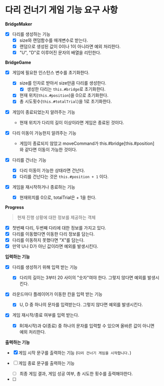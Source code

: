 # 다리 건너기 게임 기능 요구 사항

**BridgeMaker**

- [x] 다리를 생성하는 기능
  - [x] size와 랜덤함수를 매개변수로 받는다.
  - [x] 랜덤으로 생성된 값이 0이나 1이 아니라면 예외 처리한다.
  - [x] "U", "D"로 이루어진 문자의 배열을 리턴한다.

**BridgeGame**

- [x] 게임에 필요한 인스턴스 변수를 초기화한다.

  - [x] size를 인자로 받아서 size만큼 다리를 생성한다.
    - [x] 생성한 다리는 `this.#bridge`로 초기화한다.
  - [x] 현재 위치(`this.#position`)을 0으로 초기화한다.
  - [x] 총 시도횟수(`this.#totalTrial`)을 1로 초기화한다.

- [x] 게임이 종료되었는지 알려주는 기능

  - 현재 위치가 다리의 길이 이상이라면 게임은 종료된 것이다.

- [x] 다리 이동이 가능한지 알려주는 기능

  - 게임이 종료되지 않았고 moveCommand가 this.#bridge[this.#position] 와 같다면 이동이 가능한 것이다.

- [x] 다리를 건너는 기능

  - [x] 다리 이동이 가능한 상태라면 건넌다.
  - [x] 다리를 건넌다는 것은 `this.#position + 1` 이다.

- [x] 게임을 재시작하거나 종료하는 기능

  - [x] 현재위치를 0으로, totalTrial은 + 1을 한다.

**Progress**

> 현재 진행 상황에 대한 정보를 제공하는 객체

- [x] 첫번째 다리, 두번째 다리에 대한 정보를 가지고 있다.
- [x] 다리를 이동했다면 이동한 다리 정보를 담는다.
- [x] 다리를 이동하지 못했다면 "X"를 담는다.
- [x] 만약 U나 D가 아닌 값이라면 예외를 발생시킨다.

**입력하는 기능**

- [x] 다리를 생성하기 위해 입력 받는 기능

  - [x] 다리의 길이는 3부터 20 사이의 "숫자"여야 한다. 그렇지 않다면 예외를 발생시킨다.

- [x] 라운드마다 플레이어가 이동한 칸을 입력 받는 기능

  - [x] U, D 중 하나의 문자를 입력받는다. 그렇지 않다면 예외를 발생시킨다.

- [x] 게임 재시작/종료 여부를 입력 받는다.

  - [x] R(재시작)과 Q(종료) 중 하나의 문자를 입력할 수 있으며 올바른 값이 아니면 예외 처리한다.

**출력하는 기능**

- [x] 게임 시작 문구를 출력하는 기능 (`다리 건너기 게임을 시작합니다.`)

- [ ] 게임 종료 문구를 출력하는 기능

  - [ ] 최종 게임 결과, 게임 성공 여부, 총 시도한 횟수를 출력해야한다.

- [ ]
